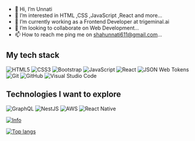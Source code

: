 - 👋 Hi, I’m Unnati
- 👀 I’m interested in HTML ,CSS ,JavaScript ,React and more...
- 🌱 I’m currently working as a Frontend Developer at trigeminal.ai
- 💞️ I’m looking to collaborate on Web Development...
- 📫 How to reach me ping me on shahunnati611@gmail.com...

<!---
unnati611/unnati611 is a ✨ special ✨ repository because its `README.md` (this file) appears on your GitHub profile.
You can click the Preview link to take a look at your changes.
--->


## My tech stack
![HTML5](https://img.shields.io/badge/-HTML5-E34F26?style=flat-square&logo=html5&logoColor=white)
![CSS3](https://img.shields.io/badge/-CSS3-1572B6?style=flat-square&logo=css3)
![Bootstrap](https://img.shields.io/badge/-Bootstrap-7952B3?style=flat-square&logo=bootstrap&logoColor=white)
![JavaScript](https://img.shields.io/badge/-JavaScript-F7DF1E?style=flat-square&logo=javascript&logoColor=black)
![React](https://img.shields.io/badge/-React-61DAFB?style=flat-square&logo=react&logoColor=black)
![JSON Web Tokens](https://img.shields.io/badge/-JWT-000000?style=flat-square&logo=json-web-tokens&logoColor=white)
![Git](https://img.shields.io/badge/-Git-black?style=flat-square&logo=git)
![GitHub](https://img.shields.io/badge/-GitHub-181717?style=flat-square&logo=github)
![Visual Studio Code](https://img.shields.io/badge/-VSCode-007ACC?style=flat-square&logo=visual-studio-code&logoColor=white)


## Technologies I want to explore
![GraphQL](https://img.shields.io/badge/-GraphQL-E10098?style=flat-square&logo=graphql&logoColor=white)
![NestJS](https://img.shields.io/badge/-NestJS-E0234E?style=flat-square&logo=nestjs&logoColor=white)
![AWS](https://img.shields.io/badge/-AWS-232F3E?style=flat-square&logo=amazon-aws)
![React Native](https://img.shields.io/badge/-ReactNative-61DAFB?style=flat-square&logo=react&logoColor=black)



[![Info](https://github-readme-stats.vercel.app/api?username=unnati611&show_icons=true&count_private=true&layout=compact)](https://github.com/unnati611/unnati611)

[![Top langs](https://github-readme-stats.vercel.app/api/top-langs/?username=unnati611&langs_count=8&hide=php&count_private=true&layout=compact)](https://github.com/unnati611/unnati611)

